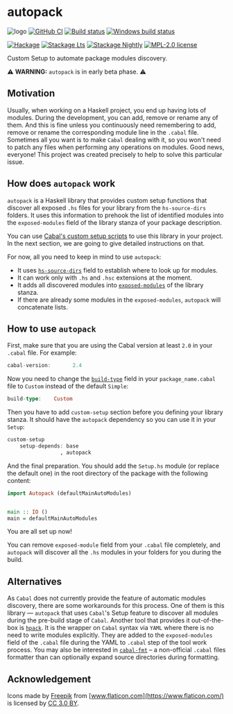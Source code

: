 # autopack

![logo](https://user-images.githubusercontent.com/4276606/77097260-6bdab780-6a08-11ea-8b86-f8e52f3dbbbc.png)
[![GitHub CI](https://github.com/kowainik/autopack/workflows/CI/badge.svg)](https://github.com/kowainik/autopack/actions)
[![Build status](https://img.shields.io/travis/kowainik/autopack.svg?logo=travis)](https://travis-ci.org/kowainik/autopack)
[![Windows build status](https://ci.appveyor.com/api/projects/status/github/kowainik/autopack?branch=main&svg=true)](https://ci.appveyor.com/project/kowainik/autopack)

[![Hackage](https://img.shields.io/hackage/v/autopack.svg?logo=haskell)](https://hackage.haskell.org/package/autopack)
[![Stackage Lts](http://stackage.org/package/autopack/badge/lts)](http://stackage.org/lts/package/autopack)
[![Stackage Nightly](http://stackage.org/package/autopack/badge/nightly)](http://stackage.org/nightly/package/autopack)
[![MPL-2.0 license](https://img.shields.io/badge/license-MPL--2.0-blue.svg)](LICENSE)

Custom Setup to automate package modules discovery.

⚠️ __WARNING:__ `autopack` is in early beta phase. ⚠️

## Motivation

Usually, when working on a Haskell project, you end up having lots of modules.
During the development, you can add, remove or rename any of them. And this is
fine unless you continuously need remembering to add, remove or rename the
corresponding module line in the `.cabal` file. Sometimes all you want is to
make `Cabal` dealing with it, so you won't need to patch any files when
performing any operations on modules. Good news, everyone! This project was
created precisely to help to solve this particular issue.

## How does `autopack` work

`autopack` is a Haskell library that provides custom setup functions that
discover all exposed `.hs` files for your library from the `hs-source-dirs`
folders. It uses this information to prehook the list of identified modules into
the `exposed-modules` field of the library stanza of your package description.

You can use
[Cabal's custom setup scripts](https://www.haskell.org/cabal/users-guide/developing-packages.html#custom-setup-scripts)
to use this library in your project. In the next section, we are going to give
detailed instructions on that.


For now, all you need to keep in mind to use `autopack`:

 * It uses
   [`hs-source-dirs`](https://www.haskell.org/cabal/users-guide/developing-packages.html#pkg-field-hs-source-dirs)
   field to establish where to look up for modules.
 * It can work only with `.hs` and `.hsc` extensions at the moment.
 * It adds all discovered modules into
   [`exposed-modules`](https://www.haskell.org/cabal/users-guide/developing-packages.html#pkg-field-library-exposed-modules)
   of the library stanza.
 * If there are already some modules in the `exposed-modules`, `autopack` will
   concatenate lists.

## How to use `autopack`

First, make sure that you are using the Cabal version at least `2.0` in your
`.cabal` file. For example:

```haskell
cabal-version:       2.4
```

Now you need to change the
[`build-type`](https://www.haskell.org/cabal/users-guide/developing-packages.html#pkg-field-build-type)
field in your `package_name.cabal` file to `Custom` instead of the default
`Simple`:

```haskell
build-type:    Custom
```

Then you have to add `custom-setup` section before you defining your library
stanza. It should have the `autopack` dependency so you can use it in your
`Setup`:

```haskell
custom-setup
    setup-depends: base
                 , autopack
```

And the final preparation. You should add the `Setup.hs` module (or replace the
default one) in the root directory of the package with the following content:

```haskell
import Autopack (defaultMainAutoModules)


main :: IO ()
main = defaultMainAutoModules
```

You are all set up now!

You can remove `exposed-module` field from your `.cabal`
file completely, and `autopack` will discover all the `.hs` modules in your
folders for you during the build.

## Alternatives

As `Cabal` does not currently provide the feature of automatic modules
discovery, there are some workarounds for this process. One of them is this
library — `autopack` that uses `Cabal`'s Setup feature to discover all modules
during the pre-build stage of `Cabal`. Another tool that provides it
out-of-the-box is [`hpack`](https://github.com/sol/hpack). It is the wrapper on
`Cabal` syntax via `YAML` where there is no need to write modules explicitly.
They are added to the `exposed-modules` field of the `.cabal` file during the
YAML to `.cabal` step of the tool work process. You may also be interested in
[`cabal-fmt`](https://hackage.haskell.org/package/cabal-fmt) – a non-official
`.cabal` files formatter than can optionally expand source directories during
formatting.

## Acknowledgement

Icons made by [Freepik](http://www.freepik.com) from [www.flaticon.com](https://www.flaticon.com/) is licensed by [CC 3.0 BY](http://creativecommons.org/licenses/by/3.0/).
